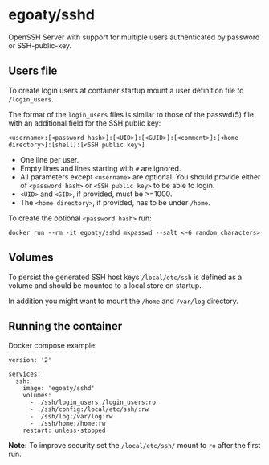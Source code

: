 # egoaty/sshd
OpenSSH Server with support for multiple users authenticated by password or SSH-public-key.

## Users file

To create login users at container startup mount a user definition file to ```/login_users```.

The format of the ```login_users``` files is similar to those of the passwd(5) file with an additional field for the SSH public key:

```
<username>:[<password hash>]:[<UID>]:[<GUID>]:[<comment>]:[<home directory>]:[shell]:[<SSH public key>]
```

* One line per user.
* Empty lines and lines starting with ```#``` are ignored.
* All parameters except ```<username>``` are optional. You should provide either of ```<password hash>``` or ```<SSH public key>``` to be able to login.
* ```<UID>``` and ```<GID>```, if provided, must be >=1000.
* The ```<home directory>```, if provided, has to be under ```/home```.

To create the optional ```<password hash>``` run:

```
docker run --rm -it egoaty/sshd mkpasswd --salt <~6 random characters>
```

## Volumes

To persist the generated SSH host keys ```/local/etc/ssh``` is defined as a volume and should be mounted to a local store on startup.

In addition you might want to mount the ```/home``` and ```/var/log``` directory.

## Running the container

Docker compose example:

```
version: '2'

services:
  ssh:
    image: 'egoaty/sshd'
    volumes:
      - ./ssh/login_users:/login_users:ro
      - ./ssh/config:/local/etc/ssh/:rw
      - ./ssh/log:/var/log:rw
      - ./ssh/home:/home:rw
    restart: unless-stopped
```

**Note:** To improve security set the ```/local/etc/ssh/``` mount to ``ro`` after the first run.
